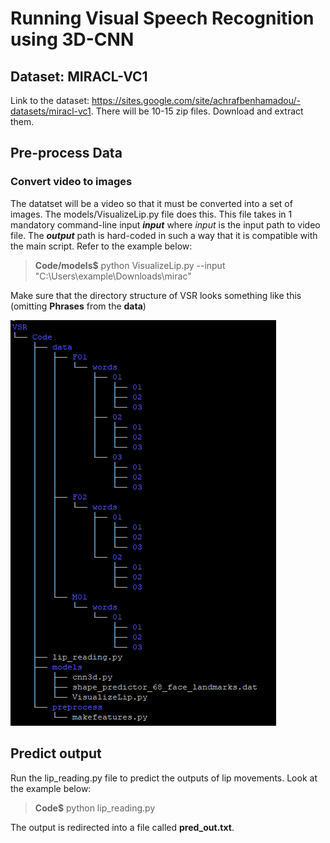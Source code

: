 # Running Visual Speech Recognition using 3D-CNN

## Dataset: MIRACL-VC1
Link to the dataset: https://sites.google.com/site/achrafbenhamadou/-datasets/miracl-vc1. There will be 10-15 zip files. Download and extract them.

## Pre-process Data
### Convert video to images
The datatset will be a video so that it must be converted into a set of images. The models/VisualizeLip.py file does this. This file takes in 1 mandatory command-line input _**input**_ where *input* is the input path to video file. The _**output**_ path is hard-coded in such a way that it is compatible with the main script. Refer to the example below:

> **Code/models$** python VisualizeLip.py --input "C:\Users\example\Downloads\mirac"

Make sure that the directory structure of VSR looks something like this (omitting **Phrases** from the **data**)

![Directory Structure](dir_struct.PNG)

## Predict output
Run the lip_reading.py file to predict the outputs of lip movements. Look at the example below:

> **Code$** python lip_reading.py

The output is redirected into a file called **pred_out.txt**.
